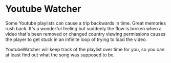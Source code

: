 # Youtube Watcher

Some Youtube playlists can cause a trip backwards in time. Great memories rush back. It's a wonderful feeling but 
suddenly the flow is broken when a video that's been removed or changed country viewing permissions causes the player
to get stuck in an infinite loop of trying to load the video.

YoutubeWatcher will keep track of the playlist over time for you, so you can at least find out what the song was supposed
to be.